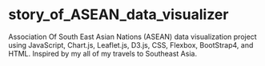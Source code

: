 # story_of_ASEAN_data_visualizer
Association Of South East Asian Nations (ASEAN) data visualization project using JavaScript, Chart.js, Leaflet.js, D3.js, CSS, Flexbox, BootStrap4, and HTML. Inspired by my all of my travels to Southeast Asia.
